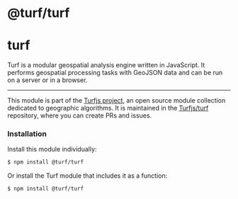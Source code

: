 # @turf/turf

# turf

Turf is a modular geospatial analysis engine written in JavaScript. It performs geospatial
processing tasks with GeoJSON data and can be run on a server or in a browser.

<!-- This file is automatically generated. Please don't edit it directly:
if you find an error, edit the source file (likely index.js), and re-run
./scripts/generate-readmes in the turf project. -->

---

This module is part of the [Turfjs project](http://turfjs.org/), an open source
module collection dedicated to geographic algorithms. It is maintained in the
[Turfjs/turf](https://github.com/Turfjs/turf) repository, where you can create
PRs and issues.

### Installation

Install this module individually:

```sh
$ npm install @turf/turf
```

Or install the Turf module that includes it as a function:

```sh
$ npm install @turf/turf
```
